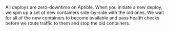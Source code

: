 All deploys are zero-downtime on Aptible. When you initiate a new deploy, we spin up a set of new containers side-by-side with the old ones. We wait for all of the new containers to become available and pass health checks before we route traffic to them and stop the old containers.
